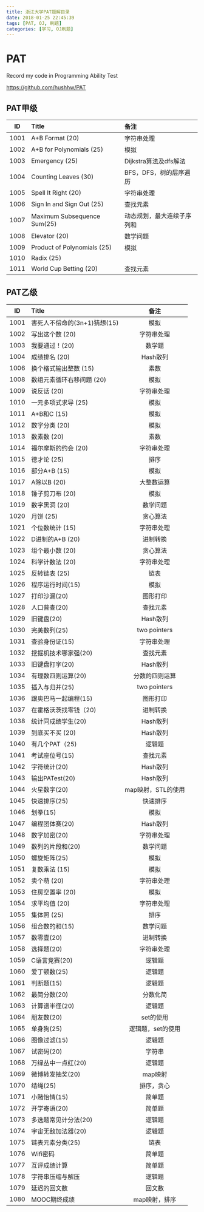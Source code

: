 ```yaml
---
title: 浙江大学PAT题解目录
date: 2018-01-25 22:45:39
tags: [PAT, OJ, 刷题]
categories: [学习, OJ刷题]
---
```


# PAT

Record my code in Programming Ability Test

https://github.com/hushhw/PAT



## PAT甲级

|  ID  | Title                       | 备注               |
| :--: | :-------------------------- | :--------------- |
| 1001 | A+B Format (20)             | 字符串处理            |
| 1002 | A+B for Polynomials (25)    | 模拟               |
| 1003 | Emergency (25)              | Dijkstra算法及dfs解法 |
| 1004 | Counting Leaves (30)        | BFS，DFS，树的层序遍历   |
| 1005 | Spell It Right (20)         | 字符串处理            |
| 1006 | Sign In and Sign Out (25)   | 查找元素             |
| 1007 | Maximum Subsequence Sum(25) | 动态规划，最大连续子序列和    |
| 1008 | Elevator (20)               | 数学问题             |
| 1009 | Product of Polynomials (25) | 模拟               |
| 1010 | Radix (25)                  |                  |
| 1011 | World Cup Betting (20)      | 查找元素             |

## PAT乙级

|  ID  | Title               |      备注      |
| :--: | :------------------ | :----------: |
| 1001 | 害死人不偿命的(3n+1)猜想(15) |      模拟      |
| 1002 | 写出这个数 (20)          |    字符串处理     |
| 1003 | 我要通过！(20)           |     数学题      |
| 1004 | 成绩排名 (20)           |    Hash散列    |
| 1006 | 换个格式输出整数 (15)       |      素数      |
| 1008 | 数组元素循环右移问题 (20)     |      模拟      |
| 1009 | 说反话 (20)            |    字符串处理     |
| 1010 | 一元多项式求导 (25)        |      模拟      |
| 1011 | A+B和C (15)          |      模拟      |
| 1012 | 数字分类 (20)           |      模拟      |
| 1013 | 数素数 (20)            |      素数      |
| 1014 | 福尔摩斯的约会 (20)        |    字符串处理     |
| 1015 | 德才论 (25)            |      排序      |
| 1016 | 部分A+B (15)          |      模拟      |
| 1017 | A除以B (20)           |    大整数运算     |
| 1018 | 锤子剪刀布 (20)          |      模拟      |
| 1019 | 数字黑洞 (20)           |     数学问题     |
| 1020 | 月饼 (25)             |     贪心算法     |
| 1021 | 个位数统计 (15)          |    字符串处理     |
| 1022 | D进制的A+B (20)        |     进制转换     |
| 1023 | 组个最小数 (20)          |     贪心算法     |
| 1024 | 科学计数法 (20)          |    字符串处理     |
| 1025 | 反转链表 (25)           |      链表      |
| 1026 | 程序运行时间(15)          |      模拟      |
| 1027 | 打印沙漏(20)            |     图形打印     |
| 1028 | 人口普查(20)            |     查找元素     |
| 1029 | 旧键盘(20)             |    Hash散列    |
| 1030 | 完美数列(25)            | two pointers |
| 1031 | 查验身份证(15)           |    字符串处理     |
| 1032 | 挖掘机技术哪家强(20)        |     查找元素     |
| 1033 | 旧键盘打字(20)           |    Hash散列    |
| 1034 | 有理数四则运算(20)         |   分数的四则运算    |
| 1035 | 插入与归并(25)           | two pointers |
| 1036 | 跟奥巴马一起编程(15)        |     图形打印     |
| 1037 | 在霍格沃茨找零钱（20)        |     进制转换     |
| 1038 | 统计同成绩学生(20)         |    Hash散列    |
| 1039 | 到底买不买 (20)          |    Hash散列    |
| 1040 | 有几个PAT（25)          |     逻辑题      |
| 1041 | 考试座位号(15)           |     查找元素     |
| 1042 | 字符统计(20)            |    Hash散列    |
| 1043 | 输出PATest(20)        |    Hash散列    |
| 1044 | 火星数字(20)            | map映射，STL的使用 |
| 1045 | 快速排序(25)            |     快速排序     |
| 1046 | 划拳(15)              |      模拟      |
| 1047 | 编程团体赛(20)           |    Hash散列    |
| 1048 | 数字加密(20)            |    字符串处理     |
| 1049 | 数列的片段和(20)          |     数学问题     |
| 1050 | 螺旋矩阵(25)            |      模拟      |
| 1051 | 复数乘法 (15)           |      模拟      |
| 1052 | 卖个萌 (20)            |    字符串处理     |
| 1053 | 住房空置率 (20)          |      模拟      |
| 1054 | 求平均值 (20)           |    字符串处理     |
| 1055 | 集体照 (25)            |      排序      |
| 1056 | 组合数的和(15)           |     数学问题     |
| 1057 | 数零壹(20)             |     进制转换     |
| 1058 | 选择题(20)             |    字符串处理     |
| 1059 | C语言竞赛(20)           |     逻辑题      |
| 1060 | 爱丁顿数(25)            |     逻辑题      |
| 1061 | 判断题(15)             |     逻辑题      |
| 1062 | 最简分数(20)            |     分数化简     |
| 1063 | 计算谱半径(20)           |     逻辑题      |
| 1064 | 朋友数(20)             |    set的使用    |
| 1065 | 单身狗(25)             |  逻辑题，set的使用  |
| 1066 | 图像过滤(15)            |     逻辑题      |
| 1067 | 试密码(20)             |     字符串      |
| 1068 | 万绿丛中一点红(20)         |     逻辑题      |
| 1069 | 微博转发抽奖(20)          |    map映射     |
| 1070 | 结绳(25)              |    排序，贪心     |
| 1071 | 小赌怡情(15)            |     简单题      |
| 1072 | 开学寄语(20)            |     简单题      |
| 1073 | 多选题常见计分法(20)        |     逻辑题      |
| 1074 | 宇宙无敌加法器(20)         |     逻辑题      |
| 1075 | 链表元素分类(25)          |      链表      |
| 1076 | Wifi密码              |     简单题      |
| 1077 | 互评成绩计算              |     简单题      |
| 1078 | 字符串压缩与解压            |     逻辑题      |
| 1079 | 延迟的回文数              |     回文数      |
| 1080 | MOOC期终成绩            |   map映射，排序   |